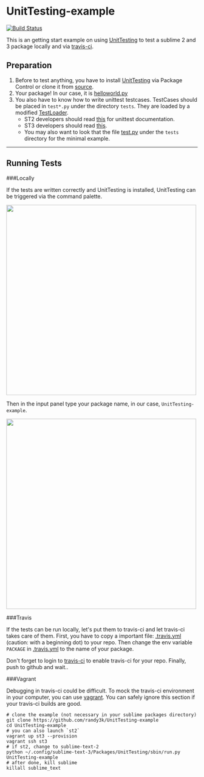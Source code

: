 UnitTesting-example
===================
[![Build Status](https://travis-ci.org/randy3k/UnitTesting-example.png?branch=master)](https://travis-ci.org/randy3k/UnitTesting-example)

This is an getting start example on using [UnitTesting](https://github.com/randy3k/UnitTesting) to test a sublime 2 and 3 package locally and via [travis-ci](https://travis-ci.org).

Preparation
---
1. Before to test anything, you have to install [UnitTesting](https://github.com/randy3k/UnitTesting) via Package Control or clone it from [source](https://github.com/randy3k/UnitTesting).
2. Your package! In our case, it is [helloworld.py](https://github.com/randy3k/UnitTesting-example/blob/master/helloworld.py)
3. You also have to know how to write unittest testcases. TestCases should be placed in `test*.py` under the directory `tests`. They are loaded by a modified [TestLoader](https://github.com/randy3k/UnitTesting/blob/master/loader.py).
    - ST2 developers should read [this](http://docs.python.org/2.6/library/unittest.html) for unittest documentation.
    - ST3 developers should read [this](http://docs.python.org/3.3/library/unittest.html). 
    - You may also want to look that the file [test.py](https://github.com/randy3k/UnitTesting-example/blob/master/tests/test.py) under the `tests` directory for the minimal example.

------------

Running Tests
----

###Locally

If the tests are written correctly and UnitTesting is installed, UnitTesting can be triggered via the command palette.

<img src='https://raw.github.com/randy3k/UnitTesting-example/fig/cp.png' width='500'></img>

Then in the input panel type your package name, in our case, `UnitTesting-example`.

<img src='https://raw.github.com/randy3k/UnitTesting-example/fig/op.png' width='500'></img>

###Travis

If the tests can be run locally, let's put them to travis-ci and let travis-ci takes care of them. First, you have to copy a important file: [.travis.yml](https://github.com/randy3k/UnitTesting-example/blob/master/.travis.yml) (caution: with a beginning dot) to your repo. Then change the env variable `PACKAGE` in [.travis.yml](https://github.com/randy3k/UnitTesting-example/blob/master/.travis.yml) to the name of your package.

Don't forget to login to [travis-ci](https://travis-ci.org) to enable travis-ci for your repo. 
Finally, push to github and wait..

###Vagrant

Debugging in travis-ci could be difficult. To mock the travis-ci environment in your computer, you can use [vagrant](http://www.vagrantup.com). You can safely ignore this section if your travis-ci builds are good.


```
# clone the example (not necessary in your sublime packages directory)
git clone https://github.com/randy3k/UnitTesting-example
cd UnitTesting-example
# you can also launch `st2`
vagrant up st3 --provision
vagrant ssh st3
# if st2, change to sublime-text-2
python ~/.config/sublime-text-3/Packages/UnitTesting/sbin/run.py UnitTesting-example
# after done, kill sublime
killall sublime_text
```

